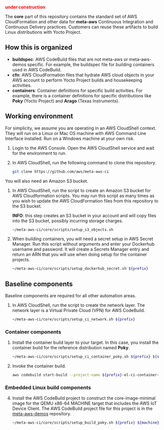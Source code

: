 <font color="red">**under construction**</font>

The **core** part of this repository contains the standard set of AWS
CloudFormation and other data for **meta-aws** Continuous Integration
and Continuous Delivery practices.  Customers can reuse these
artifacts to build Linux distributions with Yocto Project.

## How this is organized

   - **buildspec**: AWS CodeBuild files that are not meta-aws or
     meta-aws-demos specific.  For example, the buildspec file for
     building containers used in AWS CodeBuild.
   - **cfn**: AWS CloudFormation files that hydrate AWS cloud objects
     in your AWS account to perform Yocto Project builds and
     housekeeping activities.
   - **containers**: Container definitions for specific build
     activities.  For example, there is a container definitions for
     specific distributions like **Poky** (Yocto Project) and
     **Arago** (Texas Instruments).

## Working environment

For simplicity, we assume you are operating in an AWS CloudShell
context.  They will run on a Linux or Mac OS machine with AWS Command
Line Interface installed.  Run on a Windows machine at your own risk.

1. Login to the AWS Console.  Open the AWS CloudShell service and wait
   for the environment to run.
2. In AWS CloudShell, run the following command to clone this repository.

   ```bash
   git clone https://github.com/aws/meta-aws-ci
   ```

You will also need an Amazon S3 bucket.

1. In AWS CloudShell, run the script to create an Amazon S3
   bucket for AWS Cloudformation scripts.  You may run this script as
   many times as you wish to update the AWS CloudFormation files from
   this repository to the S3 bucket.
   
   **INFO**: this step creates an S3 bucket in your account and will
   copy files into the S3 bucket, possibly incurring storage charges.

   ```bash
   ~/meta-aws-ci/core/scripts/setup_s3_objects.sh
   ```

2. When building containers, you will need a secret setup in AWS Secret
Manager.  Run this script without arguments and enter your Dockerhub username
and password.  It will create a Secrets Manager entry and return an
ARN that you will use when doing setup for the container projects.

   ```bash
   ~/meta-aws-ci/core/scripts/setup_dockerhub_secret.sh ${prefix}
   ```

## Baseline components

Baseline components are required for all other automation areas.

1. In AWS CloudShell, run the script to create the network layer. The
   network layer is a Virtual Private Cloud (VPN) for AWS CodeBuild.

   ```bash
   ~/meta-aws-ci/core/scripts/setup_ci_network.sh ${prefix}
   ```

### Container components

1. Install the container build layer to your target. In this case, you
   install the container build for the reference distribution named **Poky**.

   ```bash
   ~/meta-aws-ci/core/scripts/setup_ci_container_poky.sh ${prefix} ${secret_arn}
   ```

3. Invoke the container build.

   ```bash
   aws codebuild start-build --project-name ${prefix}-el-ci-container-poky_YPBuildImage
   ```

### Embedded Linux build components

4. Install the AWS CodeBuild project to construct the
   core-image-minimal image for the QEMU x86-64 MACHINE target that
   includes the AWS IoT Device Client.  The AWS CodeBuild project file for this
   project is in the
   [meta-aws-demos](https://github.com/aws-samples/meta-aws-demos) repository.

   ```bash
   ~/meta-aws-ci/core/scripts/setup_build_poky.sh ${prefix} ${machine} ${target}
   ```
